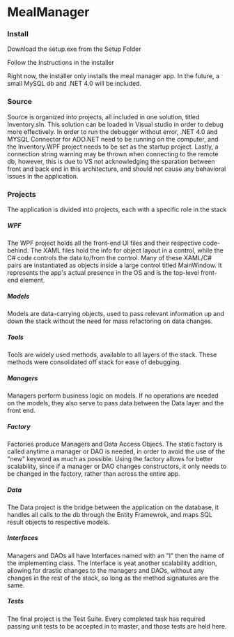 MealManager
===========

<h3>Install</h3>

  Download the setup.exe from the Setup Folder
  
  Follow the Instructions in the installer
  
  Right now, the installer only installs the meal manager app. In the future, a small MySQL db and .NET 4.0 will be included.

<h3>Source</h3>

  Source is organized into projects, all included in one solution, titled Inventory.sln.  This solution can be loaded in Visual studio in order to debug more effectively. In order to run the debugger without error, .NET 4.0 and MYSQL Connector for ADO.NET need to be running on the computer, and the Inventory.WPF project needs to be set as the startup project. Lastly, a connection string warning may be thrown when connecting to the remote db, however, this is due to VS not acknowledging the sparation between front and back end in this architecture, and should not cause any behavioral issues in the application.
  
<h3>Projects</h3>
  The application is divided into projects, each with a specific role in the stack
  
  <h5>WPF</h5>
    The WPF project holds all the front-end UI files and their respective code-behind. The XAML files hold the info for object layout in a control, while the C# code controls the data to/from the control. Many of these XAML/C# pairs are instantiated as objects inside a large control titled MainWindow. It represents the app's actual presence in the OS and is the top-level front-end element.  
  <h5>Models</h5>
    Models are data-carrying objects, used to pass relevant information up and down the stack without the need for mass refactoring on data changes.
  <h5>Tools</h5>
    Tools are widely used methods, available to all layers of the stack. These methods were consolidated off stack for ease of debugging.
  <h5>Managers</h5>
    Managers perform business logic on models. If no operations are needed on the models, they also serve to pass data between the Data layer and the front end.
  <h5>Factory</h5>
    Factories produce Managers and Data Access Objecs. The static factory is called anytime a manager or DAO is needed, in order to avoid the use of the "new" keyword as much as possible.  Using the factory allows for better scalability, since if a manager or DAO changes constructors, it only needs to be changed in the factory, rather than across the entire app.
  <h5>Data</h5>
    The Data project is the bridge between the application on the database, it handles all calls to the db through the Entity Framewrok, and maps SQL result objects to respective models.
  <h5>Interfaces</h5>
    Managers and DAOs all have Interfaces named with an "I" then the name of the implementing class. The Interface is yeat another scalability addition, allowing for drastic changes to the managers and DAOs, without any changes in the rest of the stack, so long as the method signatures are the same.
  <h5>Tests</h5>
    The final project is the Test Suite. Every completed task has required passing unit tests to be accepted in to master, and those tests are held here.
